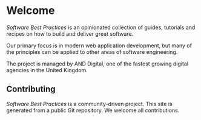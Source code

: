 # Welcome

*Software Best Practices* is an opinionated collection of guides, tutorials and recipes on how to build and deliver great software.

Our primary focus is in modern web application development, but many of the principles can be applied to other areas of software engineering.

The project is managed by AND Digital, one of the fastest growing digital agencies in the United Kingdom.

## Contributing
*Software Best Practices* is a community-driven project. This site is generated from a public Git repository. We welcome all contributions.
